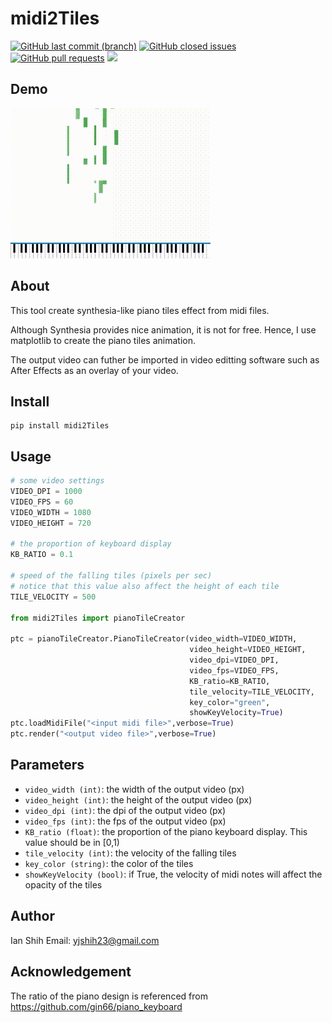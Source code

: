 # midi2Tiles
<p>
<a href="https://github.com/atosystem/midi2Tiles/"><img alt="GitHub last commit (branch)" src="https://img.shields.io/github/last-commit/atosystem/midi2tiles/main"></a>
<a href="https://github.com/atosystem/midi2Tiles/issues" target="_blank"><img alt="GitHub closed issues" src="https://img.shields.io/github/issues/atosystem/midi2tiles"></a>
<a href="https://github.com/atosystem/midi2Tiles/pulls" target="_blank"><img alt="GitHub pull requests" src="https://img.shields.io/github/issues-pr/atosystem/midi2tiles"></a>
<a href="https://pypi.org/project/midi2Tiles/" target="_blank"><img src="https://img.shields.io/pypi/v/midi2tiles?color=green"/></a>
</p>

## Demo
![](./example.gif)

## About
This tool create synthesia-like piano tiles effect from midi files.

Although Synthesia provides nice animation, it is not for free.
Hence, I use matplotlib to create the piano tiles animation.

The output video can futher be imported in video editting software such as After Effects as an overlay of your video.

## Install
```
pip install midi2Tiles
```

## Usage
```python
# some video settings
VIDEO_DPI = 1000
VIDEO_FPS = 60
VIDEO_WIDTH = 1080
VIDEO_HEIGHT = 720

# the proportion of keyboard display
KB_RATIO = 0.1

# speed of the falling tiles (pixels per sec)
# notice that this value also affect the height of each tile
TILE_VELOCITY = 500

from midi2Tiles import pianoTileCreator

ptc = pianoTileCreator.PianoTileCreator(video_width=VIDEO_WIDTH,
                                        video_height=VIDEO_HEIGHT,
                                        video_dpi=VIDEO_DPI,
                                        video_fps=VIDEO_FPS,
                                        KB_ratio=KB_RATIO,
                                        tile_velocity=TILE_VELOCITY,
                                        key_color="green",
                                        showKeyVelocity=True)
ptc.loadMidiFile("<input midi file>",verbose=True)
ptc.render("<output video file>",verbose=True)

```

## Parameters

* `video_width (int)`: the width of the output video (px)
* `video_height (int)`: the height of the output video (px)
* `video_dpi (int)`: the dpi of the output video (px)
* `video_fps (int)`: the fps of the output video (px)
* `KB_ratio (float)`: the proportion of the piano keyboard display. This value should be in [0,1)
* `tile_velocity (int)`: the velocity of the falling tiles
* `key_color (string)`: the color of the tiles
* `showKeyVelocity (bool)`: if True, the velocity of midi notes will affect the opacity of the tiles

## Author
Ian Shih
Email: yjshih23@gmail.com

## Acknowledgement
The ratio of the piano design is referenced from https://github.com/gin66/piano_keyboard
